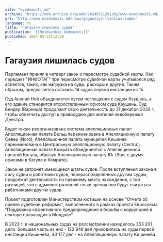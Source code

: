 ```yaml
---
site: "evedomosti.md"
archive: "https://web.archive.org/web/20240721201302/www.evedomosti.md/news/gagauziya-lishilas-sudov"
url: "http://www.evedomosti.md/news/gagauziya-lishilas-sudov"
language: ru
title: "Гагаузия лишилась судов"
publication: '[[Moldavskie Vedomosti]]'
published: 2024-05-31T12:29
---
```


# Гагаузия лишилась судов

Парламент принял в четверг закон о пересмотре судебной карты. Как передает "ИНФОТАГ" при пересмотре судебной карты учитывался ряд аспектов, таких, как нагрузка на суды, расходы и другие. Таким образом, предлагается оставить 14 судов первой инстанции из 15.

Суд Анений Ной объединяется путем поглощения с судом Кэушень, а его здание становится второстепенным офисом суда Кэушень. Суд Бендер (Варница) продолжит свою деятельность до 31 декабря 2030 г., чтобы облегчить доступ к правосудию для жителей левобережья Днестра.

Будет также реорганизована система апелляционных палат: Апелляционная палата Бельц переименована в Апелляционную палату Север (Nord); Апелляционная палата муниципия Кишинев переименована в Центральную апелляционную палату (Centru); Апелляционная палата Комрата объединяется с Апелляционной палатой Кагула, образуя Апелляционную палату Юг (Sud, с двумя офисами в Кагуле и Комрате).

Закон не затронет имеющиеся штаты судов. После вступления закона в силу судьи и работники судов, перераспределенных другим судам, продолжат деятельность по прежнему месту нахождения, с той разницей, что с административной точки зрения они будут считаться работниками других судов.

Проект подготовлен Министерством юстиции на основе "Отчета об оценке судебной реформы", выполненного в рамках проекта Евросоюза "Поддержка эффективного предупреждения и борьбы с коррупцией в секторе правосудия в Молдове"

В 2023 г. в национальных судах на рассмотрении находилось 353 201 дело. Большая часть из них - 122 846 дел приходилась на суды первой инстанции Кишинева, 43 177 дел - на Апелляционную палату Кишинева.